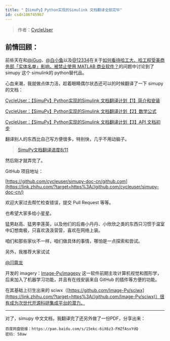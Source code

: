 ```yaml
---
title: "【SimuPy】Python实现的Simulink 文档翻译全部完毕"
id: csdn106745967
---
```


> 作者：[CycleUser](https://zhuanlan.zhihu.com/p/148149284)

## 前情回顾：

前些天在和[@iGuo](https://www.zhihu.com/people/7be7dd0db8c5f693551b4d83487d0b87)、[@白小鱼](https://www.zhihu.com/people/d55e47e9d2bcd03a441ee6d9c544519e)以及[@12334](https://www.zhihu.com/people/ad255e3b53c1362360f2507730f1f696)在关于[如何看待哈工大、哈工程受美商务部「实体名单」影响，被禁止使用 MATLAB 商业软件？](https://www.zhihu.com/question/400551624/answer/1276111081#comment-966685592?notificationId=1254530848093298688)的问题中讨论到了 simupy 这个 simulink的 python替代品。

心血来潮，我就做点体力活，趁着眼睛偶尔状态还可以的时候翻译了一下 simupy 的文档：

[CycleUser：【SimuPy】Python实现的Simulink 文档翻译计划【1】简介和安装](https://zhuanlan.zhihu.com/p/147666803)

[CycleUser：【SimuPy】Python实现的Simulink 文档翻译计划【2】数学公式](https://zhuanlan.zhihu.com/p/147718511)

[CycleUser：【SimuPy】Python实现的Simulink 文档翻译计划【3】API 文档初步](https://zhuanlan.zhihu.com/p/147778026)

翻译别人的东西比自己写方便很多，特别快，几乎不用动脑子。

[](https://www.zhihu.com/zvideo/1255255206356185088)

> [SimuPy文档翻译进度8/11](https://www.zhihu.com/zvideo/1255255206356185088)

然后刚才就弄完了。

GitHub 项目地址：

[https://github.com/cycleuser/simupy-doc-cn/​github.com](https://link.zhihu.com/?target=https%3A//github.com/cycleuser/simupy-doc-cn/)

欢迎大家过去帮忙检查错误，提交 Pull Request 等等。

也希望大家多给小星星。

猛男赵高、猛男李莲英，以及他们的后裔小丹丹、小欣欣之类的东西只习惯于温室中幻想南极，只喜欢汲汲营营，喜欢在网络上装。

咱们和那些家伙不一样，咱们做具体的事情，哪怕是一点探索和尝试。

另外，我推荐大家试试

[@闫霄龙](https://www.zhihu.com/people/13641afc4e26a40369da7ca4dc0290e9)

开发的 imagery：[Image-Py/imagepy](https://link.zhihu.com/?target=https%3A//github.com/Image-Py/imagepy) 这一软件前期主攻计算机视觉和图形学，后来加入了机器学习功能，并且有在线安装来自 GitHub 的插件等方便的功能。

在其基础上衍生出来的 sciwx（[https://github.com/Image-Py/sciwx](https://link.zhihu.com/?target=https%3A//github.com/Image-Py/sciwx)）很有成为次世代开源科研集成平台的潜力。

* * *

对了，simupy 中文文档，我翻译完了还另外做了一份PDF，分享出来：

```
百度网盘链接：https://pan.baidu.com/s/15ekc-6iX6z3-FHZfAsxYdQ 
密码: 58aw 
```